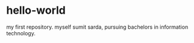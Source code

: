 # hello-world
my first repository.
myself sumit sarda, pursuing bachelors in information technology.
